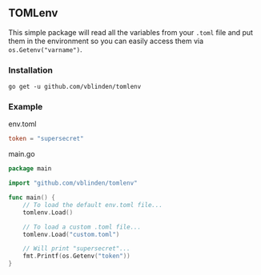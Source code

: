 ## TOMLenv
This simple package will read all the variables from your `.toml` file and put them in the environment so you can easily access them via `os.Getenv("varname")`.

### Installation
```shell
go get -u github.com/vblinden/tomlenv
```

### Example
env.toml
```toml
token = "supersecret"
```

main.go
```go
package main

import "github.com/vblinden/tomlenv"

func main() {
    // To load the default env.toml file...
    tomlenv.Load()

    // To load a custom .toml file...
    tomlenv.Load("custom.toml")

    // Will print "supersecret"...
    fmt.Printf(os.Getenv("token"))
}
```